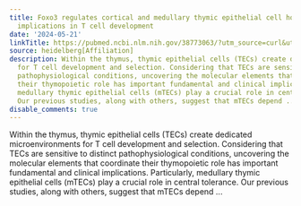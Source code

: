 ```yaml
---
title: Foxo3 regulates cortical and medullary thymic epithelial cell homeostasis with
  implications in T cell development
date: '2024-05-21'
linkTitle: https://pubmed.ncbi.nlm.nih.gov/38773063/?utm_source=curl&utm_medium=rss&utm_campaign=pubmed-2&utm_content=1FakS-2QOkCT8HsMOQP1bCRQ4YzyumYOmxmF0moLsQ3dFB1E9V&fc=20220326224207&ff=20240522182830&v=2.18.0.post9+e462414
source: heidelberg[Affiliation]
description: Within the thymus, thymic epithelial cells (TECs) create dedicated microenvironments
  for T cell development and selection. Considering that TECs are sensitive to distinct
  pathophysiological conditions, uncovering the molecular elements that coordinate
  their thymopoietic role has important fundamental and clinical implications. Particularly,
  medullary thymic epithelial cells (mTECs) play a crucial role in central tolerance.
  Our previous studies, along with others, suggest that mTECs depend ...
disable_comments: true
---
```

Within the thymus, thymic epithelial cells (TECs) create dedicated microenvironments for T cell development and selection. Considering that TECs are sensitive to distinct pathophysiological conditions, uncovering the molecular elements that coordinate their thymopoietic role has important fundamental and clinical implications. Particularly, medullary thymic epithelial cells (mTECs) play a crucial role in central tolerance. Our previous studies, along with others, suggest that mTECs depend ...